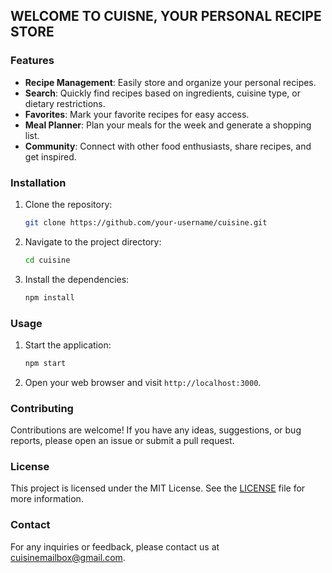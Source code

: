 ## WELCOME TO CUISNE, YOUR PERSONAL RECIPE STORE

### Features

- **Recipe Management**: Easily store and organize your personal recipes.
- **Search**: Quickly find recipes based on ingredients, cuisine type, or dietary restrictions.
- **Favorites**: Mark your favorite recipes for easy access.
- **Meal Planner**: Plan your meals for the week and generate a shopping list.
- **Community**: Connect with other food enthusiasts, share recipes, and get inspired.

### Installation

1. Clone the repository:

    ```bash
    git clone https://github.com/your-username/cuisine.git
    ```

2. Navigate to the project directory:

    ```bash
    cd cuisine
    ```

3. Install the dependencies:

    ```bash
    npm install
    ```

### Usage

1. Start the application:

    ```bash
    npm start
    ```

2. Open your web browser and visit `http://localhost:3000`.

### Contributing

Contributions are welcome! If you have any ideas, suggestions, or bug reports, please open an issue or submit a pull request.

### License

This project is licensed under the MIT License. See the [LICENSE](./LICENSE) file for more information.

### Contact

For any inquiries or feedback, please contact us at <cuisinemailbox@gmail.com>.
